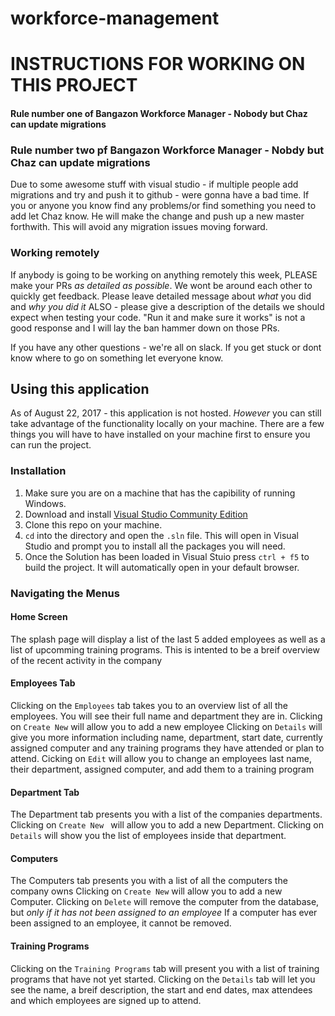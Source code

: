 # workforce-management

# INSTRUCTIONS FOR WORKING ON THIS PROJECT 

#### Rule number one of Bangazon Workforce Manager - Nobody but Chaz can update migrations
### Rule number two pf Bangazon Workforce Manager - Nobdy but Chaz can update migrations

Due to some awesome stuff with visual studio - if multiple people add migrations and try and push it to github - were gonna have a bad time. 
If you or anyone you know find any problems/or find something you need to add let Chaz know. He will make the change and push up a new master forthwith. 
This will avoid any migration issues moving forward. 

### Working remotely

If anybody is going to be working on anything remotely this week, PLEASE make your PRs _as detailed as possible_. 
We wont be around each other to quickly get feedback. 
Please leave detailed message about _what_ you did and _why you did it_ 
ALSO - please give a description of the details we should expect when testing your code. "Run it and make sure it works" is not a good response and I will lay the ban hammer down on those PRs. 

If you have any other questions - we're all on slack. If you get stuck or dont know where to go on something let everyone know. 

## Using this application 

As of August 22, 2017 - this application is not hosted. _However_ you can still take advantage of the functionality locally on your machine. 
There are a few things you will have to have installed on your machine first to ensure you can run the project. 

### Installation

1. Make sure you are on a machine that has the capibility of running Windows. 
1. Download and install [Visual Studio Community Edition](https://www.visualstudio.com/)
1. Clone this repo on your machine. 
1. `cd` into the directory and open the `.sln` file. This will open in Visual Studio and prompt you to install all the packages you will need. 
1. Once the Solution has been loaded in Visual Stuio press `ctrl + f5` to build the project. It will automatically open in your default browser. 

### Navigating the Menus

#### Home Screen
The splash page will display a list of the last 5 added employees as well as a list of upcomming training programs. 
This is intented to be a breif overview of the recent activity in the company

#### Employees Tab
Clicking on the `Employees` tab takes you to an overview list of all the employees. You will see their full name and department they are in. 
Clicking on `Create New` will allow you to add a new employee 
Clicking on `Details` will give you more information including name, department, start date, currently assigned  computer and any training programs they have attended or plan to attend. 
Cicking on	`Edit` will allow you to change an employees last name, their department, assigned computer, and add them to a training program

#### Department Tab  
The Department tab presents you with a list of the companies departments. 
Clicking on `Create New	` will allow you to add a new Department.
Clicking on `Details` will show you the list of employees inside that department. 

#### Computers
The Computers tab presents you with a list of all the computers the company owns
Clicking on `Create New` will allow you to add a new Computer.
Clicking on `Delete` will remove the computer from the database, but _only if it has not been assigned to an employee_ 
If a computer has ever been assigned to an employee, it cannot be removed. 

#### Training Programs
Clicking on the `Training Programs` tab will present you with a list of training programs that have not yet started. 
Clicking on the `Details` tab will let you see the name, a breif description, the start and end dates, max attendees and which employees are signed up to attend. 

